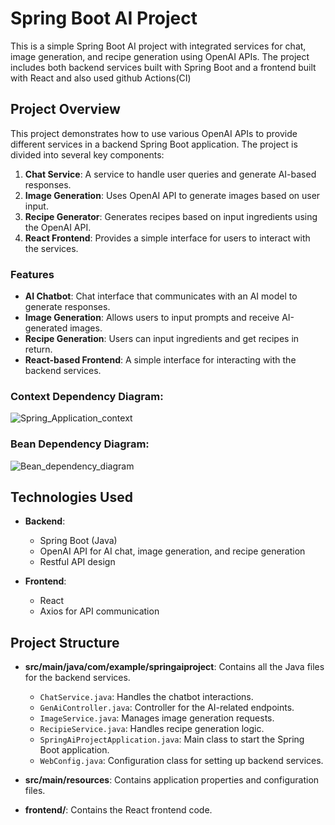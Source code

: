 
# Spring Boot AI Project

This is a simple Spring Boot AI project with integrated services for chat, image generation, and recipe generation using OpenAI APIs. The project includes both backend services built with Spring Boot and a frontend built with React and also used github Actions(CI)

## Project Overview

This project demonstrates how to use various OpenAI APIs to provide different services in a backend Spring Boot application. The project is divided into several key components:

1. **Chat Service**: A service to handle user queries and generate AI-based responses.
2. **Image Generation**: Uses OpenAI API to generate images based on user input.
3. **Recipe Generator**: Generates recipes based on input ingredients using the OpenAI API.
4. **React Frontend**: Provides a simple interface for users to interact with the services.

### Features
- **AI Chatbot**: Chat interface that communicates with an AI model to generate responses.
- **Image Generation**: Allows users to input prompts and receive AI-generated images.
- **Recipe Generation**: Users can input ingredients and get recipes in return.
- **React-based Frontend**: A simple interface for interacting with the backend services.

### Context Dependency Diagram:

![Spring_Application_context](https://github.com/user-attachments/assets/d7d3724a-ecbf-463d-bacb-3ce39a6110bb)

### Bean Dependency Diagram:
![Bean_dependency_diagram](https://github.com/user-attachments/assets/fa872ec3-b725-4c88-9c78-a671dfcf8771)

## Technologies Used

- **Backend**:
  - Spring Boot (Java)
  - OpenAI API for AI chat, image generation, and recipe generation
  - Restful API design

- **Frontend**:
  - React
  - Axios for API communication

## Project Structure

- **src/main/java/com/example/springaiproject**: Contains all the Java files for the backend services.
  - `ChatService.java`: Handles the chatbot interactions.
  - `GenAiController.java`: Controller for the AI-related endpoints.
  - `ImageService.java`: Manages image generation requests.
  - `RecipieService.java`: Handles recipe generation logic.
  - `SpringAiProjectApplication.java`: Main class to start the Spring Boot application.
  - `WebConfig.java`: Configuration class for setting up backend services.
  
- **src/main/resources**: Contains application properties and configuration files.
  
- **frontend/**: Contains the React frontend code.
